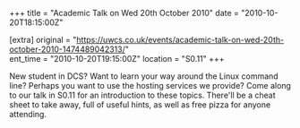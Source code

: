 +++
title = "Academic Talk on Wed 20th October 2010"
date = "2010-10-20T18:15:00Z"

[extra]
original = "https://uwcs.co.uk/events/academic-talk-on-wed-20th-october-2010-1474489042313/"    
ent_time = "2010-10-20T19:15:00Z"
location = "S0.11"
+++

New student in DCS? Want to learn your way around the Linux command line? Perhaps you want to use the hosting services we provide? Come along to our talk in S0.11 for an introduction to these topics. There'll be a cheat sheet to take away, full of useful hints, as well as free pizza for anyone attending.


